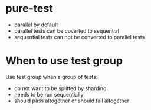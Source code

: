 # pure-test

- parallel by default
- parallel tests can be coverted to sequential
- sequential tests can not be converted to parallel tests

# When to use test group
Use test group when a group of tests:
- do not want to be splitted by sharding
- needs to be run sequentially
- should pass altogether or should fail altogether
